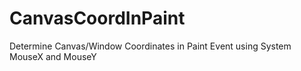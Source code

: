 # CanvasCoordInPaint
Determine Canvas/Window Coordinates in Paint Event using System MouseX and MouseY
